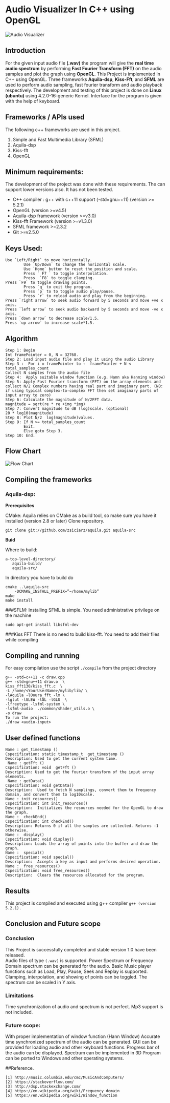 # Audio Visualizer In C++ using OpenGL	
![Audio Visualizer](/spectrum.gif "Screenshot")
## Introduction
For the given input audio file **(.wav)** the program will give the **real time audio spectrum** by performing **Fast Fourier Transform (FFT)** on the audio samples and plot the graph using **OpenGL**.
This Project is implemented in C++ using OpenGL. Three frameworks **Aquila-dsp**, **Kiss-Fft**, and **SFML** are used to perform audio sampling, fast fourier transform and audio playback respectively. The development and testing of this project is done on **Linux (ubuntu)** using 4.2.0-16-generic Kernel. Interface for the program is given with the help of keyboard.  

## Frameworks / APIs used
The following c++ frameworks are used in this project.
 1. Simple and Fast Multimedia Library (SFML)
 2. Aquila-dsp
 3. Kiss-fft 
 4. OpenGL

## Minimum requirements:
The development of the project was done with these requirements. The can support lower versions also. It has not been tested.
 * C++ compiler : g++ with c++11 support (-std=gnu++11) (version >= 5.2.1)
 * OpenGL (version >=v4.5)
 * Aquila-dsp framework (version >=v3.0)
 * Kiss-fft Framework (version >=v1.3.0)
 * SFML framework  >=2.3.2
 * Git >=v2.5.0

## Keys Used:
```
Use `Left/Right` to move horizontally.
        Use `Up/Down` to change the horizontal scale.
        Use `Home` button to reset the position and scale.
        Press ` F7 ` to toggle interpolation.
        Press  `F8` to toggle clamping.
Press `F9` to toggle drawing points.
        Press `q` to exit the program.
        Press `p` to to toggle audio play/pause.
        Press `r` to reload audio and play from the beginning.    
Press `right arrow` to seek audio forward by 5 seconds and move +ve x axis.
Press `left arrow` to seek audio backward by 5 seconds and move -ve x axis.
Press `down arrow` to decrease scale/1.5.
Press `up arrow` to increase scale*1.5.
```

## Algorithm
```
Step 1: Begin
Int framePointer = 0, N = 32768.
Step 2: Load input audio file and play it using the audio Library
Step 3 :  For i = framePointer to →  framePointer + N < total_samples_count
Collect N samples from the audio file 
Step 4:  Apply suitable window function (e.g. Hann aka Hanning window)
Step 5: Apply Fast Fourier transform (FFT) on the array elements and collect N/2 Complex numbers having real part and imaginary part. (NB: if using typical complex-to-complex FFT then set imaginary parts of input array to zero)
Step 6: Calculate the magnitude of N/2FFT data.
magnitude = sqrt(re * re +img *img) 
Step 7: Convert magnitude to dB (log)scale. (optional)
20 * log10(magnitude)
Step 8: Plot N/2  log(magnitude)values.
Step 9: If N >= total_samples_count 
        Exit. 
        Else goto Step 3.
Step 10: End.
```
## Flow Chart
![Flow Chart](/flowchart.png "Flowchart")

## Compiling the frameworks

### Aquila-dsp:
**Prerequisites**

CMake: Aquila relies on CMake as a build tool, so make sure you have it installed (version 2.8 or later)
Clone repository.
```
git clone git://github.com/zsiciarz/aquila.git aquila-src
```
**Buid**

Where to build:
```
a-top-level-directory/
   aquila-build/
   aquila-src/
```
In directory you have to build do
```
cmake ..\aquila-src
    -DCMAKE_INSTALL_PREFIX=”~/home/mylib”
make
make install
```
###SFLM:
Installing SFML is simple. You need administrative privilege on the machine
```
sudo apt-get install libsfml-dev
```
###Kiss FFT
There is no need to build kiss-fft. You need to add their files while compiling

## Compiling and running
For easy compilation use the script `./compile` from the project directory
```
g++ -std=c++11 -c draw.cpp
g++ -std=gnu++11 draw.o  \
kiss_fft130/kiss_fft.c  \
-L /home/<YourUserName>/mylib/lib/ \
-lAquila -lOoura_fft -lm \
-lglut -lGLEW -lGL -lGLU  \
-lfreetype -lsfml-system \
-lsfml-audio  ./common/shader_utils.o \
-o draw
To run the project: 
./draw <audio-input>
```

## User defined functions
```
Name : get_timestamp ()
Cspecification: static timestamp_t  get_timestamp ()
Description: Used to get the current system time.
 Name : getFft ()
Cspecification: void  getFft ()
Description: Used to get the fourier transform of the input array elements.
 Name : getData()
Cspecification: void getData()
Description:  Used to fetch N samplings, convert them to frequency domain, and convert them to log10scale.
Name : init_resources()
Cspecification: int init_resources()
Description:  Initializes the resources needed for the OpenGL to draw the graph.
Name :  checkEnd()
Cspecification: int checkEnd()
Description: Returns 0 if all the samples are collected. Returns -1 otherwise. 
Name :  display()
Cspecification: void display()
Description: Loads the array of points into the buffer and draw the graph.
Name :  special()
Cspecification: void special()
Description:  Accepts a key as input and performs desired operation.
Name :  free_resources()
Cspecification: void free_resources()
Description:  Clears the resources allocated for the program. 
```

## Results

This project is compiled and executed using g++ compiler `g++ (version 5.2.1).` 

## Conclusion and Future scope
### Conclusion
This Project is successfully completed and stable version 1.0 have been released.  
Audio files of type `(.wav)` is supported.
Power Spectrum or Frequency Domain spectrum can be generated for the audio.
Basic Music player functions such as Load, Play, Pause, Seek and Replay is supported.
Clamping, interpolation, and showing of points can be toggled.
The spectrum can be scaled in Y axis.

### Limitations
Time synchronization of audio and spectrum is not perfect.
Mp3 support is not included. 

### Future scope:
With proper implementation of window function (Hann Window) Accurate time synchronized spectrum of the audio can be generated.
GUI can be provided for loading audio and other keyboard functions.
Progress bar of the audio can be displayed. Spectrum can be implemented in 3D
Program can be ported to Windows and other operating systems.

##Reference.
```
[1] http://music.columbia.edu/cmc/MusicAndComputers/
[2] https://stackoverflow.com/
[3] http://dsp.stackexchange.com/
[4] https://en.wikipedia.org/wiki/Frequency_domain
[5] https://en.wikipedia.org/wiki/Window_function
```
